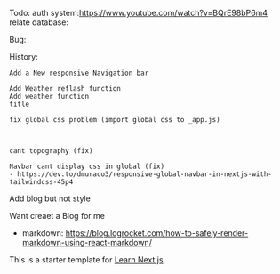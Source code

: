 Todo:
    auth system:https://www.youtube.com/watch?v=BQrE98bP6m4
    relate database:

Bug:
    



History:

    Add a New responsive Navigation bar

    Add Weather reflash function
    Add weather function
    title

    fix global css problem (import global css to _app.js)
    
    

    cant topography (fix)
    
    Navbar cant display css in global (fix)
    - https://dev.to/dmuraco3/responsive-global-navbar-in-nextjs-with-tailwindcss-45p4


Add blog but not style

Want creaet a Blog for me

- markdown: https://blog.logrocket.com/how-to-safely-render-markdown-using-react-markdown/



This is a starter template for [Learn Next.js](https://nextjs.org/learn).
